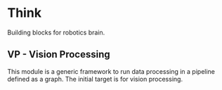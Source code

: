 # Think

Building blocks for robotics brain.

## VP - Vision Processing

This module is a generic framework to run data processing in a pipeline
defined as a graph.
The initial target is for vision processing.
